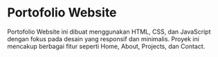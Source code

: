 # Portofolio Website

Portofolio Website ini dibuat menggunakan HTML, CSS, dan JavaScript dengan fokus pada desain yang responsif dan minimalis. Proyek ini mencakup berbagai fitur seperti Home, About, Projects, dan Contact.
